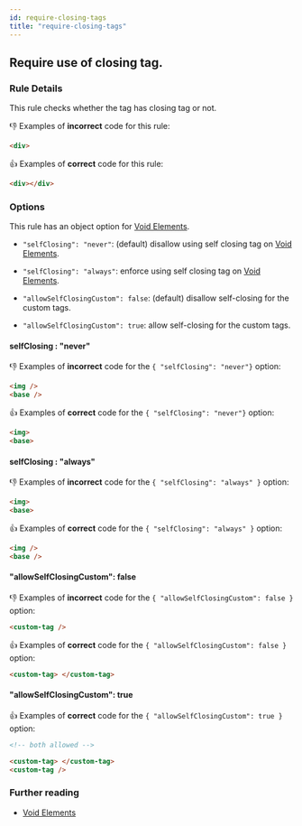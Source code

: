 ```yaml
---
id: require-closing-tags
title: "require-closing-tags"
---
```


## Require use of closing tag.

### Rule Details

This rule checks whether the tag has closing tag or not.

👎 Examples of **incorrect** code for this rule:

<!-- prettier-ignore-start -->

```html
<div>
```

<!-- prettier-ignore-end -->


👍 Examples of **correct** code for this rule:

<!-- prettier-ignore-start -->

```html
<div></div>
```

<!-- prettier-ignore-end -->


### Options

This rule has an  object option for [Void Elements](https://html.spec.whatwg.org/multipage/syntax.html#void-elements).

- `"selfClosing": "never"`: (default) disallow using self closing tag on [Void Elements](https://html.spec.whatwg.org/multipage/syntax.html#void-elements).

- `"selfClosing": "always"`: enforce using self closing tag on [Void Elements](https://html.spec.whatwg.org/multipage/syntax.html#void-elements).

- `"allowSelfClosingCustom": false`: (default) disallow self-closing for the custom tags.

- `"allowSelfClosingCustom": true`: allow self-closing for the custom tags.


#### selfClosing : "never"

👎 Examples of **incorrect** code for the `{ "selfClosing": "never"}` option:

<!-- prettier-ignore-start -->

```html
<img />
<base />
```

<!-- prettier-ignore-end -->

👍 Examples of **correct** code for the `{ "selfClosing": "never"}` option:

<!-- prettier-ignore-start -->

```html
<img>
<base>
```

<!-- prettier-ignore-end -->

#### selfClosing : "always"

👎 Examples of **incorrect** code for the `{ "selfClosing": "always" }` option:

<!-- prettier-ignore-start -->

```html
<img>
<base>
```

<!-- prettier-ignore-end -->

👍 Examples of **correct** code for the `{ "selfClosing": "always" }` option:

<!-- prettier-ignore-start -->

```html
<img />
<base />
```

<!-- prettier-ignore-end -->


#### "allowSelfClosingCustom": false

👎 Examples of **incorrect** code for the `{ "allowSelfClosingCustom": false }` option:

<!-- prettier-ignore-start -->

```html
<custom-tag />
```

<!-- prettier-ignore-end -->

👍 Examples of **correct** code for the `{ "allowSelfClosingCustom": false }` option:

<!-- prettier-ignore-start -->

```html
<custom-tag> </custom-tag>
```

<!-- prettier-ignore-end -->


#### "allowSelfClosingCustom": true


👍 Examples of **correct** code for the `{ "allowSelfClosingCustom": true }` option:

<!-- prettier-ignore-start -->

```html
<!-- both allowed -->

<custom-tag> </custom-tag>
<custom-tag />
```

<!-- prettier-ignore-end -->

### Further reading

- [Void Elements](https://html.spec.whatwg.org/multipage/syntax.html#void-elements)
